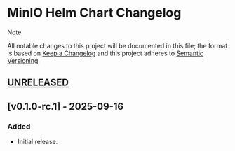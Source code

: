 # MinIO Helm Chart Changelog

> [!NOTE]
> All notable changes to this project will be documented in this file; the format is based on [Keep a Changelog](https://keepachangelog.com/en/1.1.0/) and this project adheres to [Semantic Versioning](https://semver.org/spec/v2.0.0.html).

<!--
### Added - For new features.
### Changed - For changes in existing functionality.
### Deprecated - For soon-to-be removed features.
### Removed - For now removed features.
### Fixed - For any bug fixes.
### Security - In case of vulnerabilities.
-->

## [UNRELEASED]

## [v0.1.0-rc.1] - 2025-09-16

### Added

- Initial release.

<!--
RELEASE LINKS
-->
[UNRELEASED]: https://github.com/solidcharts/helm-charts/tree/main/charts/minio
[v0.1.0]: https://github.com/solidcharts/helm-charts/releases/tag/minio-0.1.0
